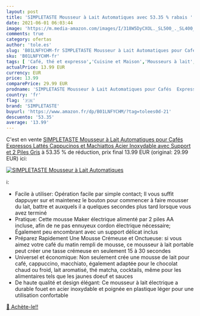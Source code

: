 ```yaml
---
layout: post
title: 'SIMPLETASTE Mousseur à Lait Automatiques avec 53.35 % rabais '
date: 2021-06-01 06:03:44
image: 'https://m.media-amazon.com/images/I/318W5DyCXOL._SL500_._SL400_.jpg'
comments: true
category: ofertas
author: 'tole.es'
slug: 'B01LNFYCHM-fr SIMPLETASTE Mousseur à Lait Automatiques pour Cafés...'
sku: 'B01LNFYCHM-fr'
tags: [ 'Café, thé et expresso','Cuisine et Maison','Mousseurs à lait','Mousseurs à lait à main','simpletaste', ]
actualPrice: 13.99 EUR
currency: EUR
price: 13.99
comparePrice: 29.99 EUR
prodname: 'SIMPLETASTE Mousseur à Lait Automatiques pour Cafés  Expressos  Lattés  Cappucinos et Machiattos  Acier Inoxydable avec Support et 2 Piles  Gris'
country: 'fr'
flag: '🇫🇷'
brand: 'SIMPLETASTE'
buyurl: 'https://www.amazon.fr/dp/B01LNFYCHM/?tag=tolees0d-21'
descuento: '53.35'
average: '13.99'
---
```


C'est en vente [SIMPLETASTE Mousseur à Lait Automatiques pour Cafés  Expressos  Lattés  Cappucinos et Machiattos  Acier Inoxydable avec Support et 2 Piles  Gris](https://www.amazon.fr/dp/B01LNFYCHM/?tag=tolees0d-21)  à  53.35 % de réduction, prix final  13.99 EUR (original: 29.99 EUR) ici:

[![SIMPLETASTE Mousseur à Lait Automatiques](https://m.media-amazon.com/images/I/318W5DyCXOL._SL500_._SL400_.jpg)](https://www.amazon.fr/dp/B01LNFYCHM/?tag=tolees0d-21)

ℹ️:

- Facile à utiliser: Opération facile par simple contact; Il vous suffit dappuyer sur et maintenez le bouton pour commencer à faire mousser du lait, battre et auxquels il a quelques secondes plus tard lorsque vous avez terminé
- Pratique: Cette mousse Maker électrique alimenté par 2 piles AA incluse, afin de ne pas ennuyeux cordon électrique nécessaire; Également peu encombrant avec un support délicat inclus
- Préparez Rapidement Une Mousse Crémeuse et Onctueuse: si vous aimez votre café du matin rempli de mousse, ce mousseur à lait portable peut créer une tasse crémeuse en seulement 15 à 30 secondes
- Universel et économique: Non seulement crée une mousse de lait pour café, cappuccino, macchiato, également adaptée pour le chocolat chaud ou froid, lait aromatisé, thé matcha, cocktails, même pour les alimentaires tels que les jaunes doeuf et sauces
- De haute qualité et design élégant: Ce mousseur à lait électrique a durable fouet en acier inoxydable et poignée en plastique léger pour une utilisation confortable

[🛒 Achète-le!!](https://www.amazon.fr/dp/B01LNFYCHM/?tag=tolees0d-21)
